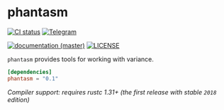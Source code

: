 # phantasm
[![CI status](https://github.com/WaffleLapkin/phantasm/workflows/Continuous%20integration/badge.svg)](https://github.com/WaffleLapkin/phantasm/actions)
[![Telegram](https://img.shields.io/badge/tg-WaffleLapkin-9cf?logo=telegram)](https://vee.gg/t/WaffleLapkin)
<!--[![crates.io](http://meritbadge.herokuapp.com/phantasm)](https://crates.io/crates/phantasm)
[![documentation (docs.rs)](https://docs.rs/phantasm/badge.svg)](https://docs.rs/phantasm) -->
[![documentation (master)](https://img.shields.io/badge/docs-master-blue)](https://phantasm.netlify.com/phantasm)
[![LICENSE](https://img.shields.io/badge/license-MIT-blue.svg)](LICENSE)

`phantasm` provides tools for working with variance. <!-- See [docs](https://docs.rs/phantasm) for more. -->  

```toml
[dependencies]
phantasm = "0.1"
```

_Compiler support: requires rustc 1.31+ (the first release with stable `2018` edition)_   
